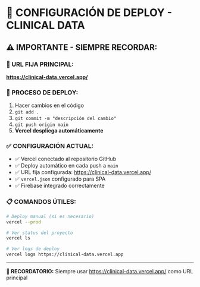 # 🚀 CONFIGURACIÓN DE DEPLOY - CLINICAL DATA

## ⚠️ IMPORTANTE - SIEMPRE RECORDAR:

### 📍 URL FIJA PRINCIPAL:
**https://clinical-data.vercel.app/**

### 🔄 PROCESO DE DEPLOY:
1. Hacer cambios en el código
2. `git add .`
3. `git commit -m "descripción del cambio"`
4. `git push origin main`
5. **Vercel despliega automáticamente**

### ✅ CONFIGURACIÓN ACTUAL:
- ✅ Vercel conectado al repositorio GitHub
- ✅ Deploy automático en cada push a `main`
- ✅ URL fija configurada: https://clinical-data.vercel.app/
- ✅ `vercel.json` configurado para SPA
- ✅ Firebase integrado correctamente

### 📋 COMANDOS ÚTILES:
```bash
# Deploy manual (si es necesario)
vercel --prod

# Ver status del proyecto
vercel ls

# Ver logs de deploy
vercel logs https://clinical-data.vercel.app
```

---
**🎯 RECORDATORIO:** Siempre usar https://clinical-data.vercel.app/ como URL principal
